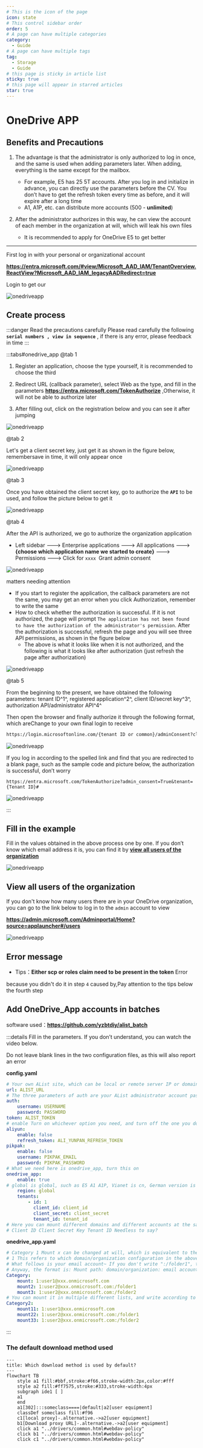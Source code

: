 ```yaml
---
# This is the icon of the page
icon: state
# This control sidebar order
order: 5
# A page can have multiple categories
category:
  - Guide
# A page can have multiple tags
tag:
  - Storage
  - Guide
# this page is sticky in article list
sticky: true
# this page will appear in starred articles
star: true
---
```


# OneDrive APP

## Benefits and Precautions

1. The advantage is that the administrator is only authorized to log in once, and the same is used when adding parameters later. When adding, everything is the same except for the mailbox.
   - For example, E5 has 25 5T accounts. After you log in and initialize in advance, you can directly use the parameters before the CV. You don’t have to get the refresh token every time as before, and it will expire after a long time
   - A1, A1P, etc. can distribute more accounts (500 - **unlimited**)



2. After the administrator authorizes in this way, he can view the account of each member in the organization at will, which will leak his own files
   - It is recommended to apply for OneDrive E5 to get better

----



First log in with your personal or organizational account

**https://entra.microsoft.com/#view/Microsoft_AAD_IAM/TenantOverview.ReactView?Microsoft_AAD_IAM_legacyAADRedirect=true**

Login to get our<Badge text="tenant ID" type="info" vertical="middle" />

![onedriveapp](/img/drivers/onedrive_app/onedrive_app0.png)



## Create process

:::danger Read the precautions carefully
Please read carefully the following **`serial numbers , view in sequence`** , if there is any error, please feedback in time
:::

:::tabs#onedrive_app
@tab 1

1. Register an application, choose the type yourself, it is recommended to choose the third

2. Redirect URL (callback parameter), select Web as the type, and fill in the parameters **https://entra.microsoft.com/TokenAuthorize** ,Otherwise, it will not be able to authorize later
3. After filling out, click on the registration below and you can see it after jumping<Badge text="client ID" type="info" vertical="middle" />

![onedriveapp](/img/drivers/onedrive_app/onedrive_app1.png)

@tab 2

Let's get a client secret key, just get it as shown in the figure below, remember<Badge text="secret key" type="info" vertical="middle" />save in time, it will only appear once

![onedriveapp](/img/drivers/onedrive_app/onedrive_app3.png)

@tab 3

Once you have obtained the client secret key, go to authorize the **`API`** to be used, and follow the picture below to get it

![onedriveapp](/img/drivers/onedrive_app/onedrive_app4.png)

@tab 4

After the API is authorized, we go to authorize the organization application

- Left sidebar ---> Enterprise applications ---> All applications ---> **{choose which application name we started to create}** ---> Permissions ---> Click for `xxxx `Grant admin consent

![onedriveapp](/img/drivers/onedrive_app/onedrive_app5.png)

matters needing attention

- If you start to register the application, the callback parameters are not the same, you may get an error when you click Authorization, remember to write the same
- How to check whether the authorization is successful. If it is not authorized, the page will prompt `The application has not been found to have the authorization of the administrator's permission`. After the authorization is successful, refresh the page and you will see three API permissions, as shown in the figure below
  - The above is what it looks like when it is not authorized, and the following is what it looks like after authorization (just refresh the page after authorization)


![onedriveapp](/img/drivers/onedrive_app/onedrive_app7.png)

@tab 5

From the beginning to the present, we have obtained the following parameters: tenant ID^1^, registered application^2^, client ID/secret key^3^, authorization API/administrator API^4^

Then open the browser and finally authorize it through the following format, which are<Badge text="tenant ID" type="info" vertical="middle" /><Badge text="client ID" type="info" vertical="middle" /><Badge text="Callback URL" type="info" vertical="middle" />Change to your own final login to receive

```html
https://login.microsoftonline.com/{tenant ID or common}/adminConsent?client_id={client ID}&redirect_uri={Callback URL}
```

![onedriveapp](/img/drivers/onedrive_app/onedrive_app6.png)

If you log in according to the spelled link and find that you are redirected to a blank page, such as the sample code and picture below, the authorization is successful, don’t worry

```
https://entra.microsoft.com/TokenAuthorize?admin_consent=True&tenant={Tenant ID}#
```

![onedriveapp](/img/drivers/onedrive_app/od_app_ok.png)

:::



## Fill in the example

Fill in the values obtained in the above process one by one. If you don’t know which email address it is, you can find it by [**view all users of the organization**](#view-all-users-of-the-organization)

![onedriveapp](/img/drivers/onedrive_app/onedrive_app_Denmo.png)



<BiliBili bvid="BV1Ro4y1s725" ratio="16:9" low-quality no-danmaku />



## View all users of the organization

If you don't know how many users there are in your OneDrive organization, you can go to the link below to log in to the `admin` account to view

**https://admin.microsoft.com/Adminportal/Home?source=applauncher#/users**

![onedriveapp](/img/drivers/onedrive_app/onedrive_app_user.png)



## Error message

- Tips：**Either scp or roles claim need to be present in the token**  Error

because you didn't do it in step `4` <Badge text="grant xxx administrator consent" type="info" vertical="middle" /> caused by,Pay attention to the tips below the fourth step



## Add OneDrive_App accounts in batches

software used：**https://github.com/yzbtdiy/alist_batch**

:::details Fill in the parameters. If you don’t understand, you can watch the video below.

Do not leave blank lines in the two configuration files, as this will also report an error

**config.yaml**

```yaml
# Your own AList site, which can be local or remote server IP or domain name, but cannot have "/" at the end
url: ALIST_URL
# The three parameters of auth are your AList administrator account password and refresh token
auth:
    username: USERNAME
    password: PASSWORD
token: ALIST_TOKEN
# enable Turn on whichever option you need, and turn off the one you don’t need
aliyun:
    enable: false
    refresh_token: ALI_YUNPAN_REFRESH_TOKEN
pikpak:
    enable: false
    username: PIKPAK_EMAIL
    password: PIKPAK_PASSWORD
# What we need here is onedrive_app, turn this on
onedrive_app:
    enable: true
# global is global, such as E5 A1 A1P, Vianet is cn, German version is de, American version is us
    region: global
    tenants:
        - id: 1
          client_id: client_id
          client_secret: client_secret
          tenant_id: tenant_id
# Here you can mount different domains and different accounts at the same time, each domain can be written according to the above configuration
# Client ID Client Secret Key Tenant ID Needless to say?
```

**onedrive_app.yaml**

```yaml
# Category 1 Mount x can be changed at will, which is equivalent to the mount path when adding storage
# 1 This refers to which domain/organization configuration in the above configuration file is to be used
# What follows is your email account~ If you don't write ":/folder1", the root directory will be mounted, and if you write it, you will mount this directory
# Anyway, the format is: Mount path: domain/organization: email account: / folder directory (optional)
Category:
    mount: 1:user1@xxx.onmicrosoft.com
    mount2: 1:user2@xxx.onmicrosoft.com:/folder1
    mount3: 1:user2@xxx.onmicrosoft.com:/folder2
# You can mount it in multiple different lists, and write according to the format
Category2:
    mount11: 1:user1@xxx.onmicrosoft.com
    mount22: 1:user2@xxx.onmicrosoft.com:/folder1
    mount33: 1:user2@xxx.onmicrosoft.com:/folder2
```

:::

<BiliBili bvid="BV1vc411V78S" ratio="16:9" low-quality no-danmaku />

### The default download method used

```mermaid
---
title: Which download method is used by default?
---
flowchart TB
    style a1 fill:#bbf,stroke:#f66,stroke-width:2px,color:#fff
    style a2 fill:#ff7575,stroke:#333,stroke-width:4px
    subgraph ide1 [ ]
    a1
    end
    a1[302]:::someclass====|default|a2[user equipment]
    classDef someclass fill:#f96
    c1[local proxy]-.alternative.->a2[user equipment]
    b1[Download proxy URL]-.alternative.->a2[user equipment]
    click a1 "../drivers/common.html#webdav-policy"
    click b1 "../drivers/common.html#webdav-policy"
    click c1 "../drivers/common.html#webdav-policy"
```
